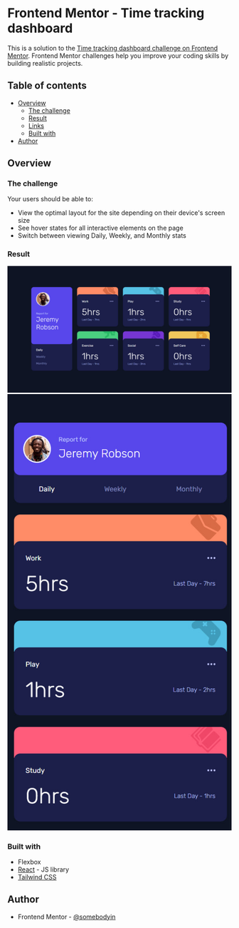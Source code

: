 # Frontend Mentor - Time tracking dashboard

This is a solution to the [Time tracking dashboard challenge on Frontend Mentor](https://www.frontendmentor.io/challenges/time-tracking-dashboard-UIQ7167Jw). Frontend Mentor challenges help you improve your coding skills by building realistic projects. 

## Table of contents

- [Overview](#overview)
  - [The challenge](#the-challenge)
  - [Result](#result)
  - [Links](#links)
  - [Built with](#built-with)
- [Author](#author)

## Overview

### The challenge

Your users should be able to:

- View the optimal layout for the site depending on their device's screen size
- See hover states for all interactive elements on the page
- Switch between viewing Daily, Weekly, and Monthly stats

### Result

![](./preview/desktop-view.jpg)
![](./preview/mobile-view.jpg)

### Built with

- Flexbox
- [React](https://reactjs.org/) - JS library
- [Tailwind CSS](https://tailwindcss.com/)

## Author

- Frontend Mentor - [@somebodyin](https://www.frontendmentor.io/profile/somebodyin)
